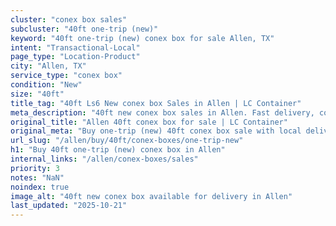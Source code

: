 ```yaml
---
cluster: "conex box sales"
subcluster: "40ft one-trip (new)"
keyword: "40ft one-trip (new) conex box for sale Allen, TX"
intent: "Transactional-Local"
page_type: "Location-Product"
city: "Allen, TX"
service_type: "conex box"
condition: "New"
size: "40ft"
title_tag: "40ft Ls6 New conex box Sales in Allen | LC Container"
meta_description: "40ft new conex box sales in Allen. Fast delivery, competitive pricing. Serving conex boxes area. Quote ID: 170. Call (214) 524-4168 for your free quote today."
original_title: "Allen 40ft conex box for sale | LC Container"
original_meta: "Buy one-trip (new) 40ft conex box sale with local delivery in Allen, TX. LC Container — local Since 2003. Request a fast quote today."
url_slug: "/allen/buy/40ft/conex-boxes/one-trip-new"
h1: "Buy 40ft one-trip (new) conex box in Allen"
internal_links: "/allen/conex-boxes/sales"
priority: 3
notes: "NaN"
noindex: true
image_alt: "40ft new conex box available for delivery in Allen"
last_updated: "2025-10-21"
---
```


<!-- TODO: Add unique city/inventory copy, images, and internal links here. -->
